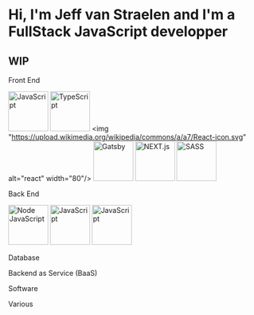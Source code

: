 # Hi, I'm Jeff van Straelen and I'm a FullStack JavaScript developper 

## WIP

Front End 

<img src="https://upload.wikimedia.org/wikipedia/commons/9/99/Unofficial_JavaScript_logo_2.svg" alt="JavaScript" width="80"/>  <img src="https://cdn.worldvectorlogo.com/logos/typescript.svg" alt="TypeScript" width="80"/>  <img "https://upload.wikimedia.org/wikipedia/commons/a/a7/React-icon.svg" alt="react" width="80"/>  <img src="https://cdn.icon-icons.com/icons2/2107/PNG/512/file_type_gatsby_icon_130583.png" alt="Gatsby" width="80"/>  <img src="https://www.rlogical.com/wp-content/uploads/2021/08/Rlogical-Blog-Images-thumbnail.png" alt="NEXT.js" width="80"/>  <img src="https://png2.cleanpng.com/sh/684cbda29eed6af1e9c5405352b03b8a/L0KzQYm3WME2N6FrhJH0aYP2gLBuTgNie6QyhNHwbz3mccTqgfRqdpgyiAZEbHWwg7nshgR0NaRoed5qYnzoPcfsgCRwel5sRdV4ZIrogrE0gB10NZNxh9k2dHByfH73lfJtcaRtgdDwLYDvccXtjCJuNWZnT6ZqYXG0QrPtg8A1NmI9SqkEOES6QYa6VMM4OmY2S6MDMEKxgLBu/kisspng-sass-logo-cascading-style-sheets-scalable-vector-g-codzero-cms-blog-tool-publishing-platform-5b74aaa12bfc04.1827984715343725131802.png" alt="SASS" width="80"/>

Back End

<img src="https://img2.freepng.fr/20180619/vjl/kisspng-node-js-angularjs-react-javascript-npm-node-js-5b28f6111cb2c9.1605132215294110891176.jpg" alt="Node JavaScript" width="80"/>  <img src="https://egghead.io/_next/image?url=https%3A%2F%2Fd2eip9sf3oo6c2.cloudfront.net%2Ftags%2Fimages%2F000%2F000%2F359%2Ffull%2Fexpressjslogo.png&w=384&q=75" alt="JavaScript" width="80"/>  <img src="https://upload.wikimedia.org/wikipedia/commons/thumb/1/17/GraphQL_Logo.svg/768px-GraphQL_Logo.svg.png" alt="JavaScript" width="80"/>  

Database

Backend as Service (BaaS)

Software

Various
